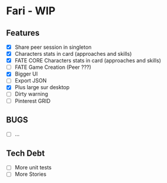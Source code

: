 # Fari - WIP

## Features

- [x] Share peer session in singleton
- [x] Characters stats in card (approaches and skills)
- [x] FATE CORE Characters stats in card (approaches and skills)
- [ ] FATE Game Creation (Peer ???)
- [x] Bigger UI
- [ ] Export JSON
- [x] Plus large sur desktop
- [ ] Dirty warning
- [ ] Pinterest GRID

## BUGS

- [ ] ...

## Tech Debt

- [ ] More unit tests
- [ ] More Stories
